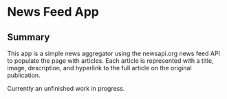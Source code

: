 # News Feed App

## Summary

This app is a simple news aggregator using the newsapi.org news feed API to populate the page with articles. Each article is represented with a title, image, description, and hyperlink to the full article on the original publication.

Currently an unfinished work in progress.